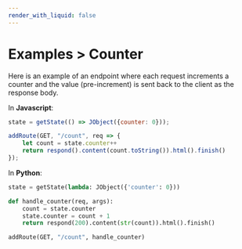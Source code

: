 ```yaml
---
render_with_liquid: false
---
```


# Examples > Counter

Here is an example of an endpoint where each request increments a counter and the value (pre-increment) is sent back to the client as the response body.

In **Javascript**:

```js
state = getState(() => JObject({counter: 0}));

addRoute(GET, "/count", req => {
    let count = state.counter++
    return respond().content(count.toString()).html().finish()
});
```

In **Python**:

```py
state = getState(lambda: JObject({'counter': 0}))

def handle_counter(req, args):
    count = state.counter
    state.counter = count + 1
    return respond(200).content(str(count)).html().finish()

addRoute(GET, "/count", handle_counter)
```
